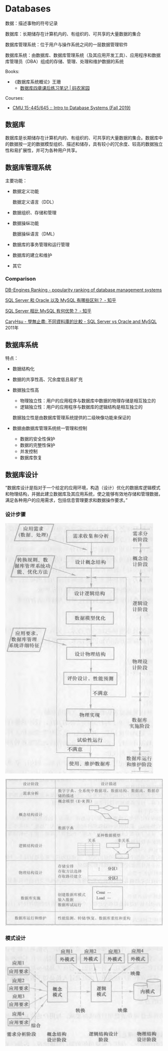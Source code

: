 # Databases
数据：描述事物的符号记录

数据库：长期储存在计算机内的、有组织的、可共享的大量数据的集合

数据库管理系统：位于用户与操作系统之间的一层数据管理软件

数据库系统：由数据库、数据库管理系统（及其应用开发工具）、应用程序和数据库管理员（DBA）组成的存储、管理、处理和维护数据的系统

Books:
- 《数据库系统概论》王珊
  - [数据库四章课后练习笔记 | 码农家园](https://www.codenong.com/cs105667317/)

Courses:
- [CMU 15-445/645 :: Intro to Database Systems (Fall 2019)](https://15445.courses.cs.cmu.edu/fall2019/)

## 数据库
数据库是长期储存在计算机内的、有组织的、可共享的大量数据的集合。数据库中的数据按一定的数据模型组织、描述和储存，具有较小的冗余度、较高的数据独立性和易扩展性，并可为各种用户共享。

## 数据库管理系统
主要功能：
- 数据定义功能

  数据定义语言（DDL）

- 数据组织、存储和管理

- 数据操纵功能

  数据操纵语言（DML）

- 数据库的事务管理和运行管理

- 数据库的建立和维护

- 其它

### Comparison
[DB-Engines Ranking - popularity ranking of database management systems](https://db-engines.com/en/ranking)

[SQL Server 和 Oracle 以及 MySQL 有哪些区别？ - 知乎](https://www.zhihu.com/question/19866767)

[SQL Server 相比 MySQL 有何优势？ - 知乎](https://www.zhihu.com/question/57423097)

[CaryHsu - 學無止盡: 不同資料庫的比較 - SQL Server vs Oracle and MySQL](http://caryhsu.blogspot.com/2011/06/sql-server-vs-oracle-and-mysql.html) 2011年

## 数据库系统
特点：
- 数据结构化
- 数据的共享性高、冗余度低且易扩充
- 数据独立性高
  - 物理独立性：用户的应用程序与数据库中数据的物理存储是相互独立的
  - 逻辑独立性：用户的应用程序与数据库的逻辑结构是相互独立的

  数据独立性是由数据库管理系统提供的二级映像功能来保证的

- 数据由数据库管理系统统一管理和控制
  - 数据的安全性保护
  - 数据的完整性保护
  - 并发控制
  - 数据库恢复

## 数据库设计
“数据库设计是指对于一个给定的应用环境，构造（设计）优化的数据库逻辑模式和物理结构，并据此建立数据库及其应用系统，使之能够有效地存储和管理数据，满足各种用户的应用需求，包括信息管理要求和数据操作要求。”

### 设计步骤
![](images/README/设计步骤.png)

![](images/README/设计阶段.png)

### 模式设计
![](images/README/模式设计.png)